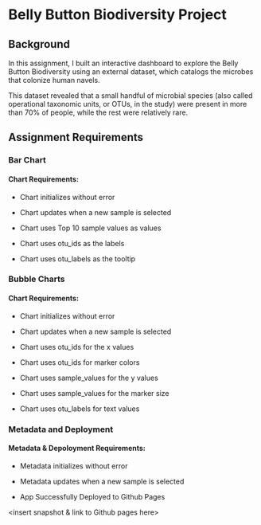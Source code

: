 <h1> Belly Button Biodiversity Project </h1>

<h2> Background </h2>

<p> In this assignment, I built an interactive dashboard to explore the Belly Button Biodiversity using an external dataset, which catalogs the microbes that colonize human navels.

This dataset revealed that a small handful of microbial species (also called operational taxonomic units, or OTUs, in the study) were present in more than 70% of people, while the rest were relatively rare. </p>

<h2> Assignment Requirements </h2>

<h3> Bar Chart </h3>

<h4> Chart Requirements: </h4>

- Chart initializes without error

- Chart updates when a new sample is selected

- Chart uses Top 10 sample values as values

- Chart uses otu_ids as the labels

- Chart uses otu_labels as the tooltip

<Insert Chart Here>

<h3> Bubble Charts </h3>

<h4> Chart Requirements: </h4>

- Chart initializes without error

- Chart updates when a new sample is selected

- Chart uses otu_ids for the x values

- Chart uses otu_ids for marker colors

- Chart uses sample_values for the y values

- Chart uses sample_values for the marker size

- Chart uses otu_labels for text values

<Insert Chart Here>

<h3> Metadata and Deployment </h3>

<h4> Metadata & Depoloyment Requirements: </h4>

- Metadata initializes without error

- Metadata updates when a new sample is selected

- App Successfully Deployed to Github Pages

<insert snapshot & link to Github pages here>

